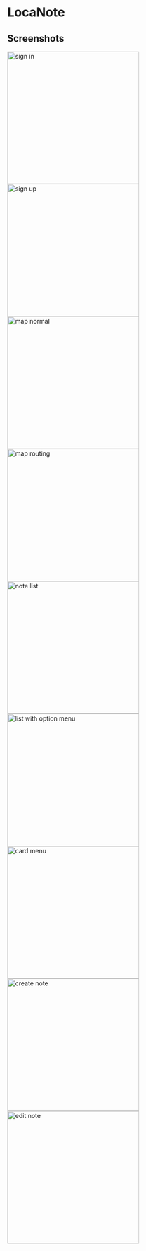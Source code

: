 # LocaNote

## Screenshots

<img src="screenshots/sign_in.png" alt="sign in" width="300" />

<img src="screenshots/sign_up.png" alt="sign up" width="300" />

<img src="screenshots/map_normal.png" alt="map normal" width="300" />

<img src="screenshots/map_routing.png" alt="map routing" width="300" />

<img src="screenshots/list.png" alt="note list" width="300" />

<img src="screenshots/list_option_menu.png" alt="list with option menu" width="300" />

<img src="screenshots/list_card_option.png" alt="card menu" width="300" />

<img src="screenshots/create.png" alt="create note" width="300" />

<img src="screenshots/edit.png" alt="edit note" width="300" />